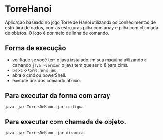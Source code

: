 # TorreHanoi

Aplicação baseado no jogo Torre de Hanói utilizando os conhecimentos de estrutura de dados, com as estruturas pilha com array e pilha com chamada de objetos. O jogo é por meio de linha de comando.

## Forma de execução


 - verifique se você tem o java instalado em sua máquina utilizando o camando `java -version`  o java tem que ser o 8 para cima.
 - baixe o torreHanoi.jar.
 - abra o cmd ou powerShell.
 - execute uns dos comando abaixo.

## Para executar da forma com array 
`java -jar TorresDeHanoi.jar contigua`

## Para executar com chamada de objeto.
`java -jar TorresDeHanoi.jar dinamica `
